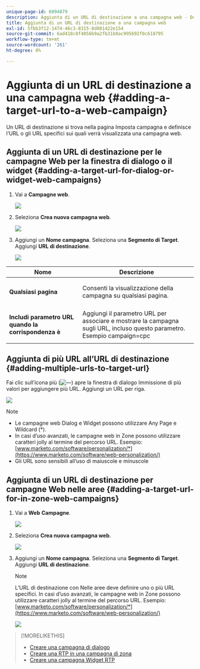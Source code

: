 ```yaml
---
unique-page-id: 6094879
description: Aggiunta di un URL di destinazione a una campagna web - Documenti Marketo - Documentazione del prodotto
title: Aggiunta di un URL di destinazione a una campagna web
exl-id: 5fbb3f12-1474-46c3-8315-8d081422e154
source-git-commit: 6ad418c8f4056b9a2fb31b0ac995692f0c618795
workflow-type: tm+mt
source-wordcount: '261'
ht-degree: 0%

---
```


# Aggiunta di un URL di destinazione a una campagna web {#adding-a-target-url-to-a-web-campaign}

Un URL di destinazione si trova nella pagina Imposta campagna e definisce l’URL o gli URL specifici sui quali verrà visualizzata una campagna web.

## Aggiunta di un URL di destinazione per le campagne Web per la finestra di dialogo o il widget {#adding-a-target-url-for-dialog-or-widget-web-campaigns}

1. Vai a **Campagne web**.

   ![](assets/web-campaigns-hand-5.jpg)

1. Seleziona **Crea nuova campagna web**.

   ![](assets/create-new-web-campaign-hand.jpg)

1. Aggiungi un **Nome campagna**. Seleziona una **Segmento di Target**. Aggiungi **URL di destinazione**.

   ![](assets/set-web-campaign-hands.jpg)

<table> 
 <thead> 
  <tr> 
   <th colspan="1" rowspan="1">Nome</th> 
   <th colspan="1" rowspan="1">Descrizione</th> 
  </tr> 
 </thead> 
 <tbody> 
  <tr> 
   <td colspan="1" rowspan="1"><strong>Qualsiasi pagina</strong></td> 
   <td colspan="1" rowspan="1"><p>Consenti la visualizzazione della campagna su qualsiasi pagina.</p></td> 
  </tr> 
  <tr> 
   <td colspan="1" rowspan="1"><p><strong>Includi parametro URL quando la corrispondenza è</strong></p></td> 
   <td colspan="1" rowspan="1">Aggiungi il parametro URL per associare e mostrare la campagna sugli URL, incluso questo parametro. Esempio campaign=cpc</td> 
  </tr> 
 </tbody> 
</table>

## Aggiunta di più URL all’URL di destinazione {#adding-multiple-urls-to-target-url}

Fai clic sull’icona più (![—](assets/image2015-2-18-8-3a40-3a59.png)) apre la finestra di dialogo Immissione di più valori per aggiungere più URL. Aggiungi un URL per riga.

![](assets/image2015-2-23-18-3a15-3a57.png)

>[!NOTE]
>
>* Le campagne web Dialog e Widget possono utilizzare Any Page e Wildcard (&#42;).
>* In casi d’uso avanzati, le campagne web in Zone possono utilizzare caratteri jolly al termine del percorso URL. Esempio: [www.marketo.com/software/personalization/*](https://www.marketo.com/software/web-personalization/)
>* Gli URL sono sensibili all’uso di maiuscole e minuscole


## Aggiunta di un URL di destinazione per campagne Web nelle aree {#adding-a-target-url-for-in-zone-web-campaigns}

1. Vai a **Web** **Campagne**.

   ![](assets/web-campaigns-hand-5.jpg)

1. Seleziona **Crea nuova campagna web**.

   ![](assets/create-new-web-campaign-hand.jpg)

1. Aggiungi un **Nome campagna**. Seleziona una **Segmento di Target**. Aggiungi **URL di destinazione**.

   >[!NOTE]
   >
   >L’URL di destinazione con Nelle aree deve definire uno o più URL specifici. In casi d’uso avanzati, le campagne web in Zone possono utilizzare caratteri jolly al termine del percorso URL. Esempio: [www.marketo.com/software/personalization/*](https://www.marketo.com/software/web-personalization/)

   ![](assets/set-web-campaign-multiple-hands.jpg)

>[!MORELIKETHIS]
>
>* [Creare una campagna di dialogo](/help/marketo/product-docs/web-personalization/working-with-web-campaigns/create-a-new-dialog-web-campaign.md)
>* [Creare una RTP in una campagna di zona](/help/marketo/product-docs/web-personalization/working-with-web-campaigns/create-a-new-in-zone-web-campaign.md)
>* [Creare una campagna Widget RTP](/help/marketo/product-docs/web-personalization/working-with-web-campaigns/create-a-new-widget-web-campaign.md)

